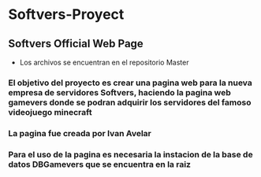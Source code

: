 # Softvers-Proyect
## Softvers Official Web Page
- Los archivos se encuentran en el repositorio Master
### El objetivo del proyecto es crear una pagina web para la nueva empresa de servidores Softvers, haciendo la pagina web gamevers donde se podran adquirir los servidores del famoso videojuego minecraft
### La pagina fue creada por Ivan Avelar

### Para el uso de la pagina es necesaria la instacion de la base de datos DBGamevers que se encuentra en la raiz


